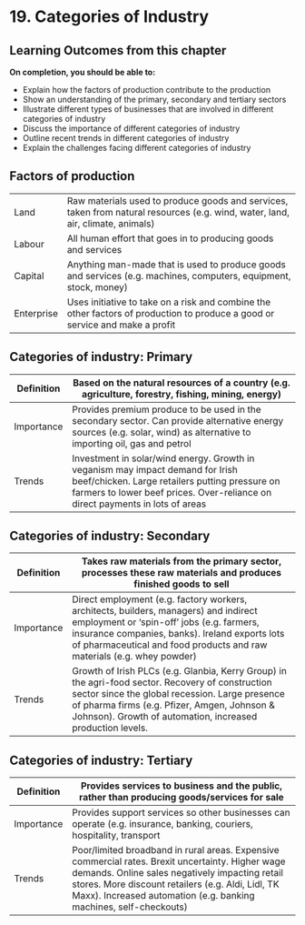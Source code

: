 # 19. Categories of Industry

## Learning Outcomes from this chapter

**On completion, you should be able to:**

- Explain how the factors of production contribute to the production
- Show an understanding of the primary, secondary and tertiary sectors
- Illustrate different types of businesses that are involved in different categories of industry
- Discuss the importance of different categories of industry
- Outline recent trends in different categories of industry
- Explain the challenges facing different categories of industry

## Factors of production

| | |
|-|-|
| Land | Raw materials used to produce goods and services, taken from natural resources (e.g. wind, water, land, air, climate, animals) |
| Labour | All human effort that goes in to producing goods and services |
| Capital | Anything man-made that is used to produce goods and services (e.g. machines, computers, equipment, stock, money) |
| Enterprise | Uses initiative to take on a risk and combine the other factors of production to produce a good or service and make a profit |

<!--card-->

## Categories of industry: Primary

| Definition | Based on the natural resources of a country (e.g. agriculture, forestry, fishing, mining, energy) |
|-|-|
| Importance | Provides premium produce to be used in the secondary sector. Can provide alternative energy sources (e.g. solar, wind) as alternative to importing oil, gas and petrol |
| Trends | Investment in solar/wind energy. Growth in veganism may impact demand for Irish beef/chicken. Large retailers putting pressure on farmers to lower beef prices. Over-reliance on direct payments in lots of areas |

<!--card-->

## Categories of industry: Secondary

| Definition | Takes raw materials from the primary sector, processes these raw materials and produces finished goods to sell |
|-|-|
| Importance | Direct employment (e.g. factory workers, architects, builders, managers) and indirect employment or ‘spin-off’ jobs (e.g. farmers, insurance companies, banks). Ireland exports lots of pharmaceutical and food products and raw materials (e.g. whey powder) |
| Trends | Growth of Irish PLCs (e.g. Glanbia, Kerry Group) in the agri-food sector. Recovery of construction sector since the global recession. Large presence of pharma firms (e.g. Pfizer, Amgen, Johnson & Johnson). Growth of automation, increased production levels. |

<!--card-->

## Categories of industry: Tertiary

| Definition | Provides services to business and the public, rather than producing goods/services for sale |
|-|-|
| Importance | Provides support services so other businesses can operate (e.g. insurance, banking, couriers, hospitality, transport |
| Trends | Poor/limited broadband in rural areas. Expensive commercial rates. Brexit uncertainty. Higher wage demands. Online sales negatively impacting retail stores. More discount retailers (e.g. Aldi, Lidl, TK Maxx). Increased automation (e.g. banking machines, self-checkouts) |
